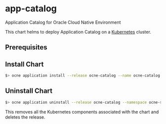 # app-catalog

Application Catalog for Oracle Cloud Native Environment

This chart helms to deploy Application Catalog on a [Kubernetes](http://kubernetes.io) cluster.

## Prerequisites

## Install Chart

```sh
$> ocne application install --release ocne-catalog --name ocne-catalog --namespace ocne-system
```

## Uninstall Chart

```sh
$> ocne application uninstall --release ocne-catalog --namespace ocne-system
```

This removes all the Kubernetes components associated with the chart and deletes the release.


